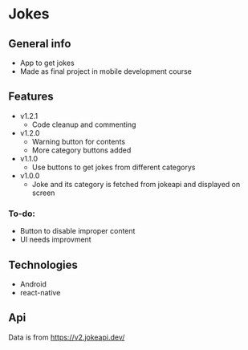 # Jokes



## General info
* App to get jokes
* Made as final project in mobile development course
	
## Features
* v1.2.1
	* Code cleanup and commenting
* v1.2.0
	* Warning button for contents
	* More category buttons added
* v1.1.0
	* Use buttons to get jokes from different categorys
* v1.0.0
	* Joke and its category is fetched from jokeapi and displayed on screen

### To-do:
* Button to disable improper content
 * UI needs improvment

  
## Technologies
* Android
* react-native

## Api
Data is from https://v2.jokeapi.dev/

